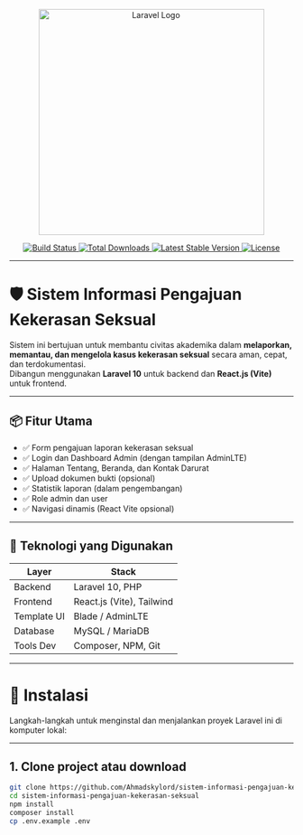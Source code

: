 <p align="center">
  <a href="https://laravel.com" target="_blank">
    <img src="https://raw.githubusercontent.com/laravel/art/master/logo-lockup/5%20SVG/2%20CMYK/1%20Full%20Color/laravel-logolockup-cmyk-red.svg" width="400" alt="Laravel Logo">
  </a>
</p>

<p align="center">
  <a href="https://github.com/laravel/framework/actions">
    <img src="https://github.com/laravel/framework/workflows/tests/badge.svg" alt="Build Status">
  </a>
  <a href="https://packagist.org/packages/laravel/framework">
    <img src="https://img.shields.io/packagist/dt/laravel/framework" alt="Total Downloads">
  </a>
  <a href="https://packagist.org/packages/laravel/framework">
    <img src="https://img.shields.io/packagist/v/laravel/framework" alt="Latest Stable Version">
  </a>
  <a href="https://packagist.org/packages/laravel/framework">
    <img src="https://img.shields.io/packagist/l/laravel/framework" alt="License">
  </a>
</p>

---

# 🛡️ Sistem Informasi Pengajuan Kekerasan Seksual

Sistem ini bertujuan untuk membantu civitas akademika dalam **melaporkan, memantau, dan mengelola kasus kekerasan seksual** secara aman, cepat, dan terdokumentasi.  
Dibangun menggunakan **Laravel 10** untuk backend dan **React.js (Vite)** untuk frontend.

---

## 📦 Fitur Utama

- ✅ Form pengajuan laporan kekerasan seksual
- ✅ Login dan Dashboard Admin (dengan tampilan AdminLTE)
- ✅ Halaman Tentang, Beranda, dan Kontak Darurat
- ✅ Upload dokumen bukti (opsional)
- ✅ Statistik laporan (dalam pengembangan)
- ✅ Role admin dan user
- ✅ Navigasi dinamis (React Vite opsional)

---

## 🧱 Teknologi yang Digunakan

| Layer        | Stack                     |
|--------------|---------------------------|
| Backend      | Laravel 10, PHP           |
| Frontend     | React.js (Vite), Tailwind |
| Template UI  | Blade / AdminLTE          |
| Database     | MySQL / MariaDB           |
| Tools Dev    | Composer, NPM, Git        |

---


# 🚀 Instalasi

Langkah-langkah untuk menginstal dan menjalankan proyek Laravel ini di komputer lokal:

---

## 1. Clone project atau download

```bash
git clone https://github.com/Ahmadskylord/sistem-informasi-pengajuan-kekerasan-seksual.git
cd sistem-informasi-pengajuan-kekerasan-seksual
npm install
composer install
cp .env.example .env
